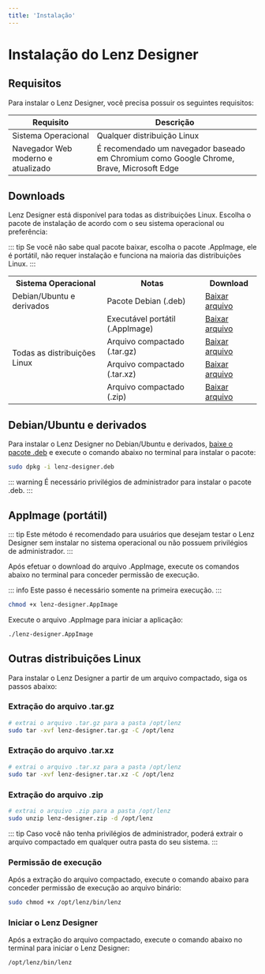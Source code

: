 ```yaml
---
title: 'Instalação'
---
```


# Instalação do Lenz Designer


## Requisitos
Para instalar o Lenz Designer, você precisa possuir os seguintes requisitos:

| Requisito                          | Descrição                                                                                |
| ---------------------------------- | ---------------------------------------------------------------------------------------- |
| Sistema Operacional                | Qualquer distribuição Linux                                                              |
| Navegador Web moderno e atualizado | É recomendado um navegador baseado em Chromium como Google Chrome, Brave, Microsoft Edge |

## Downloads

Lenz Designer está disponível para todas as distribuições Linux. Escolha o pacote de instalação de acordo com o seu sistema operacional ou preferência:

::: tip
Se você não sabe qual pacote baixar, escolha o pacote .AppImage, ele é portátil, não requer instalação e funciona na maioria das distribuições Linux.
:::

<table>
    <tbody>
    <tr>
        <th>Sistema Operacional</th>
        <th>Notas</th>
        <th>Download</th>
    </tr>
    <tr>
        <td>Debian/Ubuntu e derivados</td>
        <td>Pacote Debian (.deb)</td>
        <td><a href="https://github.com/salomaosnff/lenz/releases/download/v0.1.0/lenz-designer.deb">Baixar arquivo</a></td>
    </tr>
    <tr>
        <td rowspan="4">Todas as distribuições Linux</td>
        <td>Executável portátil (.AppImage)</td>
        <td><a href="https://github.com/salomaosnff/lenz/releases/download/v0.1.0/lenz-designer.AppImage">Baixar arquivo</a></td>
    </tr>
    <tr>
        <td>Arquivo compactado (.tar.gz)</td>
        <td><a href="https://github.com/salomaosnff/lenz/releases/download/v0.1.0/lenz-designer.tar.gz">Baixar arquivo</a></td>
    </tr>
    <tr>
        <td>Arquivo compactado (.tar.xz)</td>
        <td><a href="https://github.com/salomaosnff/lenz/releases/download/v0.1.0/lenz-designer.tar.xz">Baixar arquivo</a></td>
    </tr>
    <tr>
        <td>Arquivo compactado (.zip)</td>
        <td><a href="https://github.com/salomaosnff/lenz/releases/download/v0.1.0/lenz-designer.zip">Baixar arquivo</a></td>
    </tr>
    </tbody>
</table>

## Debian/Ubuntu e derivados

Para instalar o Lenz Designer no Debian/Ubuntu e derivados, [baixe o pacote .deb](https://github.com/salomaosnff/lenz-designer/releases/download/v0.1.0/lenz-designer.deb) e execute o comando abaixo no terminal para instalar o pacote:

```bash
sudo dpkg -i lenz-designer.deb
```

::: warning
É necessário privilégios de administrador para instalar o pacote .deb.
:::

## AppImage (portátil)

::: tip
Este método é recomendado para usuários que desejam testar o Lenz Designer sem instalar no sistema operacional ou não possuem privilégios de administrador.
:::


Após efetuar o download do arquivo .AppImage, execute os comandos abaixo no terminal para conceder permissão de execução.

::: info
Este passo é necessário somente na primeira execução.
:::

```bash
chmod +x lenz-designer.AppImage
```

Execute o arquivo .AppImage para iniciar a aplicação:

```bash
./lenz-designer.AppImage
```

## Outras distribuições Linux

Para instalar o Lenz Designer a partir de um arquivo compactado, siga os passos abaixo:

### Extração do arquivo .tar.gz

```bash
# extrai o arquivo .tar.gz para a pasta /opt/lenz
sudo tar -xvf lenz-designer.tar.gz -C /opt/lenz
```

### Extração do arquivo .tar.xz

```bash
# extrai o arquivo .tar.xz para a pasta /opt/lenz
sudo tar -xvf lenz-designer.tar.xz -C /opt/lenz
```

### Extração do arquivo .zip

```bash
# extrai o arquivo .zip para a pasta /opt/lenz
sudo unzip lenz-designer.zip -d /opt/lenz
```

::: tip
Caso você não tenha privilégios de administrador, poderá extrair o arquivo compactado em qualquer outra pasta do seu sistema.
:::

### Permissão de execução

Após a extração do arquivo compactado, execute o comando abaixo para conceder permissão de execução ao arquivo binário:

```bash
sudo chmod +x /opt/lenz/bin/lenz
```

### Iniciar o Lenz Designer

Após a extração do arquivo compactado, execute o comando abaixo no terminal para iniciar o Lenz Designer:

```bash
/opt/lenz/bin/lenz
```
